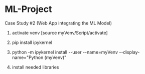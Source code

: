 # ML-Project
Case Study #2 (Web App integrating the ML Model)

1. activate venv [source myVenv/Script/activate]

2. pip install ipykernel

3. python -m ipykernel install --user --name=myVenv --display-name="Python (myVenv)"

4. install needed libraries